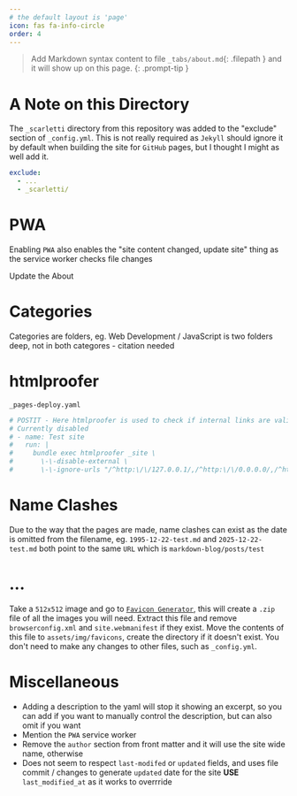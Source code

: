 ```yaml
---
# the default layout is 'page'
icon: fas fa-info-circle
order: 4
---
```


> Add Markdown syntax content to file `_tabs/about.md`{: .filepath } and it will show up on this page.
{: .prompt-tip }


# A Note on this Directory
The `_scarletti` directory from this repository was added to the "exclude" section of `_config.yml`. This is not really required as `Jekyll` should ignore it by default when building the site for `GitHub` pages, but I thought I might as well add it.

```yaml
exclude:
  - ...
  - _scarletti/
```

# PWA
Enabling `PWA` also enables the "site content changed, update site" thing as the service worker checks file changes

Update the About

# Categories
Categories are folders, eg. Web Development / JavaScript is two folders deep, not in both categores - citation needed


# htmlproofer
`_pages-deploy.yaml`
```yaml
# POSTIT - Here htmlproofer is used to check if internal links are valid
# Currently disabled
# - name: Test site
#   run: |
#     bundle exec htmlproofer _site \
#       \-\-disable-external \
#       \-\-ignore-urls "/^http:\/\/127.0.0.1/,/^http:\/\/0.0.0.0/,/^http:\/\/localhost/"
```

# Name Clashes
Due to the way that the pages are made, name clashes can exist as the date is omitted from the filename, eg. `1995-12-22-test.md` and `2025-12-22-test.md` both point to the same `URL` which is `markdown-blog/posts/test`

# ...
Take a `512x512` image and go to [`Favicon Generator`](https://realfavicongenerator.net/), this will create a `.zip` file of all the images you will need. Extract this file and remove `browserconfig.xml` and `site.webmanifest` if they exist. Move the contents of this file to `assets/img/favicons`, create the directory if it doesn't exist. You don't need to make any changes to other files, such as `_config.yml`.

# Miscellaneous
- Adding a description to the yaml will stop it showing an excerpt, so you can add if you want to manually control the description, but can also omit if you want
- Mention the `PWA` service worker
- Remove the `author` section from front matter and it will use the site wide name, otherwise
- Does not seem to respect `last-modifed` or `updated` fields, and uses file commit / changes to generate `updated` date for the site **USE** `last_modified_at` as it works to overrride